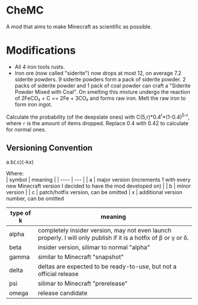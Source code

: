 # CheMC
A mod that aims to make Minecraft as scientific as possible. 

# Modifications
- All 4 iron tools rusts.
- Iron ore (now called "siderite") now drops at most 12, on average 7.2 siderite powders. 9 siderite powders form a pack of siderite powder. 2 packs of siderite powder and 1 pack of coal powder can craft a "Siderite Powder Mixed with Coal". On smelting this mixture undergo the reaction of 2FeCO₃ + C == 2Fe + 3CO₂ and forms raw iron. Melt the raw iron to form iron ingot.

Calculate the probability (of the deepslate ones) with C(5,r)\*0.4<sup>r</sup>\*(1-0.4)<sup>5-r</sup>, where `r` is the amount of items dropped. Replace 0.4 with 0.42 to calculate for normal ones.


## Versioning Convention
a.b(.c)(-kx)

Where:<br>
| symbol | meaning |
| ---- | --- |
| a | major version (increments 1 with every new Minecraft version I decided to have the mod developed on) |
| b | minor version |
| c | patch/hotfix version, can be omitted |
x | additional version number, can be omitted

| type of k | meaning |
| -- | -- |
alpha | completely insider version, may not even launch properly. I will only publish if it is a hotfix of β or γ or δ.
beta | insider version, silimar to normal "alpha"
gamma | similar to Minecraft "snapshot"
delta | deltas are expected to be ready-to-use, but not a official release
psi | silimar to Minecraft "prerelease"
omega | release candidate
